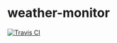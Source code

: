 # weather-monitor
[![Travis CI](https://api.travis-ci.org/mariusz-zawadzki/weather-monitor.svg?branch=master)](https://travis-ci.org/mariusz-zawadzki/weather-monitor)
